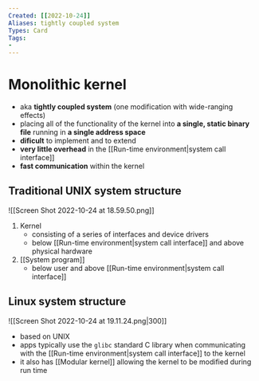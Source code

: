 ```yaml
---
Created: [[2022-10-24]]
Aliases: tightly coupled system
Types: Card
Tags: 
- 
---
```

# Monolithic kernel
- aka **tightly coupled system** (one modification with wide-ranging effects)
- placing all of the functionality of the kernel into **a single, static binary file** running in **a single address space**
- **dificult** to implement and to extend
- **very little overhead** in the [[Run-time environment|system call interface]]
- **fast communication** within the kernel

## Traditional UNIX system structure
![[Screen Shot 2022-10-24 at 18.59.50.png]]
1. Kernel
   - consisting of a series of interfaces and device drivers
   - below [[Run-time environment|system call interface]] and above physical hardware
2. [[System program]]
   - below user and above [[Run-time environment|system call interface]]

## Linux system structure
![[Screen Shot 2022-10-24 at 19.11.24.png|300]]
- based on UNIX
- apps typically use the `glibc` standard C library when communicating with the [[Run-time environment|system call interface]] to the kernel
- it also has [[Modular kernel]] allowing the kernel to be modified during run time